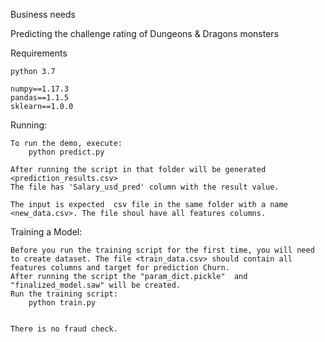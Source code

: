 Business needs

   Predicting the challenge rating of Dungeons & Dragons monsters
    
Requirements

    python 3.7

    numpy==1.17.3
    pandas==1.1.5
    sklearn==1.0.0

Running:

    To run the demo, execute:
        python predict.py 

    After running the script in that folder will be generated <prediction_results.csv> 
    The file has 'Salary_usd_pred' column with the result value.

    The input is expected  csv file in the same folder with a name <new_data.csv>. The file shoul have all features columns. 

Training a Model:

    Before you run the training script for the first time, you will need to create dataset. The file <train_data.csv> should contain all features columns and target for prediction Churn.
    After running the script the "param_dict.pickle"  and "finalized_model.saw" will be created.
    Run the training script:
        python train.py


    There is no fraud check.